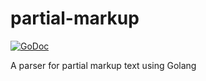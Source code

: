 # partial-markup

[![GoDoc](https://godoc.org/github.com/ik5/partial-markup?status.svg)](https://godoc.org/github.com/ik5/partial-markup)

A parser for partial markup text using Golang
